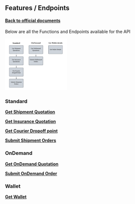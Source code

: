 ## Features / Endpoints

#### [Back to official documents](../README.md)

Below are all the Functions and Endpoints available for the API

<img src="pictures/Features%20Chart.png" alt="Features Chart" style="width:40%; margin:0; padding:0;">

### Standard

**[Get Shipment Quotation](Standard/Get%20Shipment%20Quotation.md)**

**[Get Insurance Quotation](Standard/Get%20Insurance%20Quotation.md)**

**[Get Courier Dropoff point](Standard/Get%20Courier%20Dropoff%20point.md)**

**[Submit Shipment Orders](Standard/Submit%20Shipment%20Orders.md)**

### OnDemand

**[Get OnDemand Quotation](OnDemand/Get%20OnDemand%20Quotation.md)**

**[Submit OnDemand Order](OnDemand/Submit%20OnDemand%20Order.md)**

### Wallet

**[Get Wallet](Features%20/Get%20Wallet.md)**

